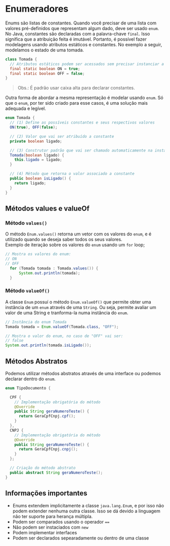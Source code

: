 # Enumeradores

Enums são listas de constantes. Quando você precisar de uma lista com valores pré-definidos que representam algum dado, deve ser usado `enum`.  
No Java, constantes são declaradas com a palavra-chave `final`. Isso significa que a atribuição feita é imutável. Portanto, é possível fazer modelagens usando atributos estáticos e constantes. No exemplo a seguir, modelamos o estado de uma tomada.

```java
class Tomada {
  // Atributos estáticos podem ser acessados sem precisar instanciar a classe.
  final static boolean ON = true;
  final static boolean OFF = false;
}
```
> Obs.: É padrão usar caixa alta para declarar constantes.

Outra forma de abordar a mesma representação é modelar usando `enum`. Só que o `enum`, por ter sido criado para esse casos, é uma solução mais adequada e legível.

```java
enum Tomada {
  // (1) Define as possíveis constantes e seus respectivos valores
  ON(true), OFF(false);

  // (2) Valor que vai ser atribuído a constante
  private boolean ligado;

  // (3) Construtor padrão que vai ser chamado automaticamente na instanciação.
  Tomada(boolean ligado) {
    this.ligado = ligado;
  }

  // (4) Método que retorna o valor associado a constante
  public boolean isLigado() {
    return ligado;
  }
}
```

## Métodos values e valueOf
### Método `values()`
O método `Enum.values()` retorna um vetor com os valores do `enum`, e é utilizado quando se deseja saber todos os seus valores.  
Exemplo de iteração sobre os valores do `enum` usando um `for` loop;

```java
// Mostra os valores do enum:
// ON
// OFF
  for (Tomada tomada : Tomada.values()) {
      System.out.println(tomada);
  }
```

### Método `valueOf()`
A classe `Enum` possuí o método `Enum.valueOf()` que permite obter uma instância de um `enum` através de uma `String`. Ou seja, permite avaliar um valor de uma String e tranforma-la numa instância do `enum`.

```java
// Instância do enum Tomada
Tomada tomada = Enum.valueOf(Tomada.class, "OFF");

// Mostra o valor do enum, no caso de "OFF" vai ser:
// false
System.out.println(tomada.isLigado());
```

## Métodos Abstratos
Podemos utilizar métodos abstratos através de uma interface ou podemos declarar dentro do `enum`.

```java
enum TipoDocumento {

  CPF {
    // Implementação obrigatória do método
    @Override
    public String geraNumeroTeste() {
      return GeraCpfCnpj.cpf();
    }
  },
  CNPJ {
    // Implementação obrigatória do método
    @Override
    public String geraNumeroTeste() {
      return GeraCpfCnpj.cnpj();
    }
  };

  // Criação do método abstrato
  public abstract String geraNumeroTeste();
}
```


## Informações importantes
- Enums extendem implicitamente a classe `java.lang.Enum`, e por isso não podem extender nenhuma outra classe. Isso se dá devido a linguagem não ter suporte para herança múltipla.
- Podem ser comparados usando o operador `==`
- Não podem ser instaciados com `new`
- Podem implementar interfaces
- Podem ser declarados sepearadamente ou dentro de uma classe
